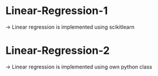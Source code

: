 # Linear-Regression-1
  -> Linear regression is implemented using scikitlearn
# Linear-Regression-2
  -> Linear regression is implemented using own python class
